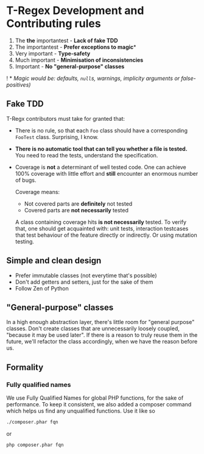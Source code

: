# T-Regex Development and Contributing rules

1. The **the** importantest - **Lack of fake TDD**
2. The importantest - **Prefer exceptions to magic***
3. Very important - **Type-safety**
4. Much important - **Minimisation of inconsistencies**
5. Important - **No "general-purpose" classes**

! * *Magic would be: defaults, `null`s, warnings, implicity arguments or false-positives)*

## Fake TDD

T-Regx contributors must take for granted that:

- There is no rule, so that each `Foo` class should have a corresponding `FooTest` class. Surprising, I know.
- **There is no automatic tool that can tell you whether a file is tested.** You need to read the tests, understand the
  specification.
- Coverage is **not** a determinant of well tested code. One can achieve 100% coverage with little effort and **still**
  encounter an enormous number of bugs.

  Coverage means:
  - Not covered parts are **definitely** not tested
  - Covered parts are **not necessarily** tested

  A class containing coverage hits **is not necessarily** tested. To verify that, one should get acquainted with: unit
  tests, interaction testcases that test behaviour of the feature directly or indirectly. Or using mutation testing.

## Simple and clean design

- Prefer immutable classes (not everytime that's possible)
- Don't add getters and setters, just for the sake of them
- Follow Zen of Python

## "General-purpose" classes

In a high enough abstraction layer, there's little room for "general purpose" classes. Don't create classes that are
unnecessarily loosely coupled, "because it may be used later". If there is a reason to truly reuse them in the future,
we'll refactor the class accordingly, when we have the reason before us.

## Formality

### Fully qualified names

We use Fully Qualified Names for global PHP functions, for the sake of performance. To keep it consistent, we also added
a composer command which helps us find any unqualified functions. Use it like so

```bash
./composer.phar fqn
```

or

```cmd
php composer.phar fqn
```
